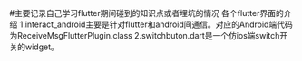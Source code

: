 #主要记录自己学习flutter期间碰到的知识点或者埋坑的情况
各个flutter界面的介绍
1.interact_android主要是针对flutter和android间通信。对应的Android端代码为ReceiveMsgFlutterPlugin.class
2.switchbuton.dart是一个仿ios端switch开关的widget。

